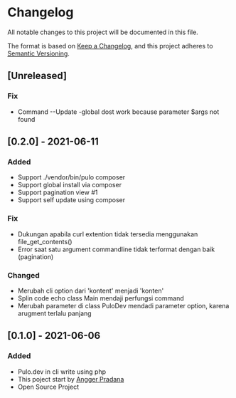 # Changelog
All notable changes to this project will be documented in this file.

The format is based on [Keep a Changelog](https://keepachangelog.com/en/1.0.0/),
and this project adheres to [Semantic Versioning](https://semver.org/spec/v2.0.0.html).

## [Unreleased]
### Fix
- Command --Update -global dost work because parameter $args not found

## [0.2.0] - 2021-06-11
### Added
- Support ./vendor/bin/pulo composer
- Support global install via composer
- Support pagination view #1
- Support self update using composer

### Fix
- Dukungan apabila curl extention tidak tersedia menggunakan file_get_contents()
- Error saat satu argument commandline tidak terformat dengan baik (pagination)

### Changed
- Merubah cli option dari 'kontent' menjadi 'konten'
- Splin code echo class Main mendaji perfungsi command
- Merubah parameter di class PuloDev mendadi parameter option, karena arugment terlalu panjang

## [0.1.0] - 2021-06-06
### Added
- Pulo.dev in cli write using php
- This poject start by [Angger Pradana](https://github.com/SonyPradana)
- Open Source Project

